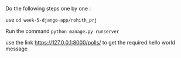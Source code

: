 Do the following steps one by one :

use ```cd week-5-django-app/rohith_prj```

Run the command ```python manage.py runserver```

use the link https://127.0.0.1:8000/polls/ to get the required hello world message 
